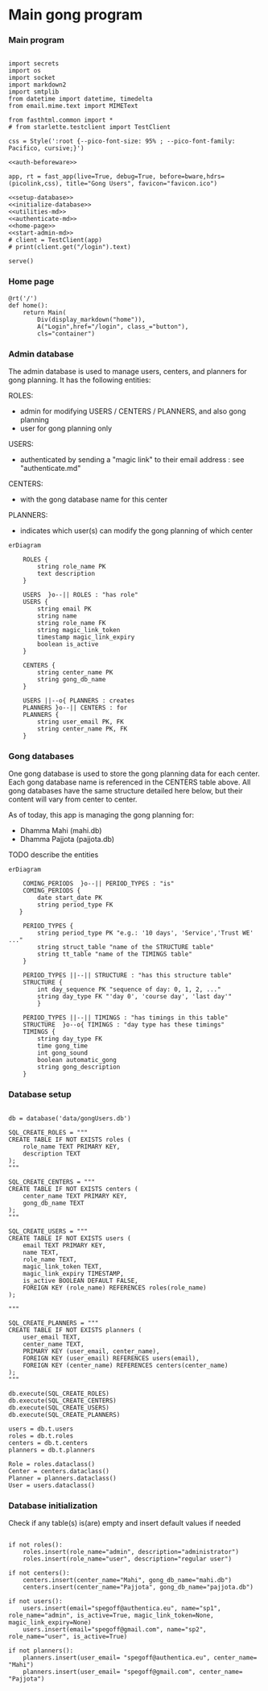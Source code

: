 # Main gong program

### Main program

``` {.python file=src\gongUsers.py}

import secrets
import os
import socket
import markdown2
import smtplib
from datetime import datetime, timedelta
from email.mime.text import MIMEText

from fasthtml.common import *
# from starlette.testclient import TestClient

css = Style(':root {--pico-font-size: 95% ; --pico-font-family: Pacifico, cursive;}')

<<auth-beforeware>>

app, rt = fast_app(live=True, debug=True, before=bware,hdrs=(picolink,css), title="Gong Users", favicon="favicon.ico")

<<setup-database>>
<<initialize-database>>
<<utilities-md>>
<<authenticate-md>>
<<home-page>>
<<start-admin-md>>
# client = TestClient(app)
# print(client.get("/login").text)

serve()
```
### Home page   

``` {.python #home-page}
@rt('/')
def home():
    return Main(
        Div(display_markdown("home")),
        A("Login",href="/login", class_="button"),
        cls="container")
```

### Admin database

The admin database is used to manage users, centers, and planners for gong planning. It has the following entities:

ROLES:
- admin for modifying USERS / CENTERS / PLANNERS, and also gong planning 
- user for gong planning only

USERS:
- authenticated by sending a "magic link" to their email address : see "authenticate.md"

CENTERS:
- with the gong database name for this center

PLANNERS:
- indicates which user(s) can modify the gong planning of which center 

```mermaid
erDiagram

    ROLES { 
        string role_name PK
        text description
    }

    USERS  }o--|| ROLES : "has role"
    USERS {
        string email PK
        string name
        string role_name FK
        string magic_link_token
        timestamp magic_link_expiry
        boolean is_active
    }

    CENTERS {
        string center_name PK
        string gong_db_name
    }

    USERS ||--o{ PLANNERS : creates
    PLANNERS }o--|| CENTERS : for
    PLANNERS {
        string user_email PK, FK
        string center_name PK, FK
    }
```

### Gong databases

One gong database is used to store the gong planning data for each center. Each gong database name is referenced in the CENTERS table above.
All gong databases have the same structure detailed here below, but their content will vary from center to center.

As of today, this app is managing the gong planning for:

- Dhamma Mahi (mahi.db)
- Dhamma Pajjota (pajjota.db)


TODO describe the entities

```mermaid
erDiagram

    COMING_PERIODS  }o--|| PERIOD_TYPES : "is"
    COMING_PERIODS { 
        date start_date PK
        string period_type FK 
   }

    PERIOD_TYPES { 
        string period_type PK "e.g.: '10 days', 'Service','Trust WE' ..."
        string struct_table "name of the STRUCTURE table"
        string tt_table "name of the TIMINGS table"
    }

    PERIOD_TYPES ||--|| STRUCTURE : "has this structure table"
    STRUCTURE {
        int day_sequence PK "sequence of day: 0, 1, 2, ..."
        string day_type FK "'day 0', 'course day', 'last day'"
        }

    PERIOD_TYPES ||--|| TIMINGS : "has timings in this table"
    STRUCTURE  }o--o{ TIMINGS : "day type has these timings"
    TIMINGS {
        string day_type FK
        time gong_time
        int gong_sound
        boolean automatic_gong
        string gong_description
    }
```


### Database setup

``` {.python #setup-database}

db = database('data/gongUsers.db')

SQL_CREATE_ROLES = """
CREATE TABLE IF NOT EXISTS roles (
    role_name TEXT PRIMARY KEY,
    description TEXT
);
"""

SQL_CREATE_CENTERS = """
CREATE TABLE IF NOT EXISTS centers (
    center_name TEXT PRIMARY KEY,
    gong_db_name TEXT
);
"""

SQL_CREATE_USERS = """
CREATE TABLE IF NOT EXISTS users (
    email TEXT PRIMARY KEY,
    name TEXT,
    role_name TEXT,
    magic_link_token TEXT,
    magic_link_expiry TIMESTAMP,
    is_active BOOLEAN DEFAULT FALSE,
    FOREIGN KEY (role_name) REFERENCES roles(role_name)
);

"""

SQL_CREATE_PLANNERS = """
CREATE TABLE IF NOT EXISTS planners (
    user_email TEXT,
    center_name TEXT,
    PRIMARY KEY (user_email, center_name),
    FOREIGN KEY (user_email) REFERENCES users(email),
    FOREIGN KEY (center_name) REFERENCES centers(center_name)
);
"""

db.execute(SQL_CREATE_ROLES)
db.execute(SQL_CREATE_CENTERS)
db.execute(SQL_CREATE_USERS)
db.execute(SQL_CREATE_PLANNERS)

users = db.t.users
roles = db.t.roles
centers = db.t.centers
planners = db.t.planners

Role = roles.dataclass()
Center = centers.dataclass()
Planner = planners.dataclass()
User = users.dataclass()
```
### Database initialization

Check if any table(s) is(are) empty and insert default values if needed

``` {.python #initialize-database}

if not roles():
    roles.insert(role_name="admin", description="administrator")
    roles.insert(role_name="user", description="regular user")

if not centers():
    centers.insert(center_name="Mahi", gong_db_name="mahi.db")
    centers.insert(center_name="Pajjota", gong_db_name="pajjota.db")

if not users():
    users.insert(email="spegoff@authentica.eu", name="sp1", role_name="admin", is_active=True, magic_link_token=None, magic_link_expiry=None)
    users.insert(email="spegoff@gmail.com", name="sp2", role_name="user", is_active=True)

if not planners():
    planners.insert(user_email= "spegoff@authentica.eu", center_name= "Mahi")
    planners.insert(user_email= "spegoff@gmail.com", center_name= "Pajjota")
```
